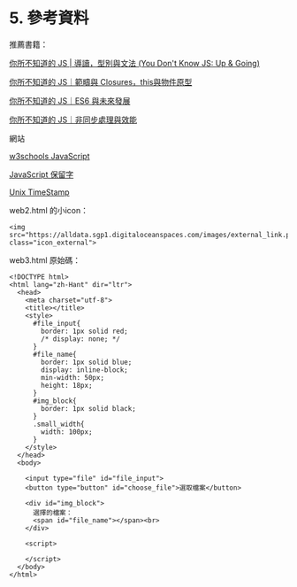 # 5. 參考資料

推薦書籍：

[你所不知道的 JS | 導讀，型別與文法 (You Don't Know JS: Up & Going)](https://www.tenlong.com.tw/products/9789863479666)

[你所不知道的 JS｜範疇與 Closures，this與物件原型](https://www.tenlong.com.tw/products/9789864760497)

[你所不知道的 JS｜ES6 與未來發展](https://www.tenlong.com.tw/products/9789864763078)

[你所不知道的 JS｜非同步處理與效能](https://www.tenlong.com.tw/products/9789864762439)



網站

[w3schools JavaScript](https://www.w3schools.com/js/default.asp)

[JavaScript 保留字](https://www.w3schools.com/js/js\_reserved.asp)

[Unix TimeStamp](https://www.unixtimestamp.com/)



web2.html 的小icon：

```markup
<img src="https://alldata.sgp1.digitaloceanspaces.com/images/external_link.png" class="icon_external">
```



web3.html 原始碼：

```markup
<!DOCTYPE html>
<html lang="zh-Hant" dir="ltr">
  <head>
    <meta charset="utf-8">
    <title></title>
    <style>
      #file_input{
        border: 1px solid red;
        /* display: none; */
      }
      #file_name{
        border: 1px solid blue;
        display: inline-block;
        min-width: 50px;
        height: 18px;
      }
      #img_block{
        border: 1px solid black;
      }
      .small_width{
        width: 100px;
      }
    </style>
  </head>
  <body>

    <input type="file" id="file_input">
    <button type="button" id="choose_file">選取檔案</button>

    <div id="img_block">
      選擇的檔案：
      <span id="file_name"></span><br>
    </div>

    <script>

    </script>
  </body>
</html>

```
